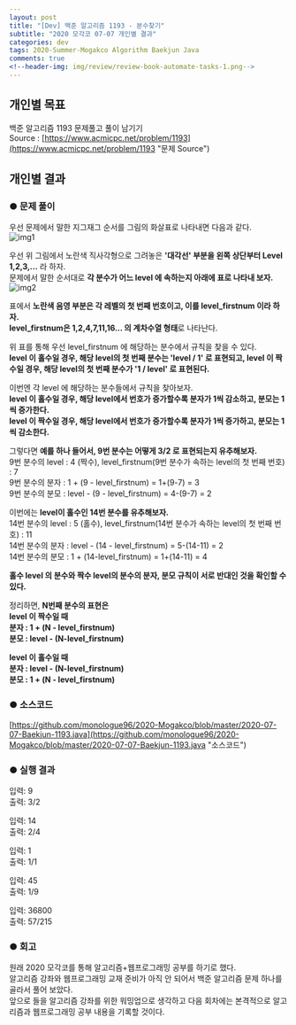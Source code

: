 ```yaml
---  
layout: post  
title: "[Dev] 백준 알고리즘 1193 - 분수찾기"  
subtitle: "2020 모각코 07-07 개인별 결과"  
categories: dev  
tags: 2020-Summer-Mogakco Algorithm Baekjun Java  
comments: true  
<!--header-img: img/review/review-book-automate-tasks-1.png-->
---  
```

## 개인별 목표  
백준 알고리즘 1193 문제풀고 풀이 남기기  
Source : [https://www.acmicpc.net/problem/1193](https://www.acmicpc.net/problem/1193 "문제 Source")  

## 개인별 결과
### ● 문제 풀이  
우선 문제에서 말한 지그재그 순서를 그림의 화살표로 나타내면 다음과 같다.  
![img1](https://monologue96.github.io/assets/img/dev/algorithm/07-07-image1.png)

우선 위 그림에서 노란색 직사각형으로 그려놓은 **'대각선' 부분을 왼쪽 상단부터 Level 1,2,3,...** 라 하자.  
문제에서 말한 순서대로 **각 분수가 어느 level 에 속하는지 아래에 표로 나타내 보자.**  
![img2](https://monologue96.github.io/assets/img/dev/algorithm/07-07-image2.png)  

표에서 **노란색 음영 부분은 각 레벨의 첫 번째 번호이고, 이를 level_firstnum 이라 하자.  
level_firstnum은 1,2,4,7,11,16... 의 계차수열 형태**로 나타난다.  

위 표를 통해 우선 level_firstnum 에 해당하는 분수에서 규칙을 찾을 수 있다.  
**level 이 홀수일 경우, 해당 level의 첫 번째 분수는 'level / 1' 로 표현되고, level 이 짝수일 경우, 해당 level의 첫 번째 분수가 '1 / level' 로 표현된다.**

이번엔 각 level 에 해당하는 분수들에서 규칙을 찾아보자.  
**level 이 홀수일 경우, 해당 level에서 번호가 증가할수록 분자가 1씩 감소하고, 분모는 1씩 증가한다.  
level 이 짝수일 경우, 해당 level에서 번호가 증가할수록 분자가 1씩 증가하고, 분모는 1씩 감소한다.**

그렇다면 **예를 하나 들어서, 9번 분수는 어떻게 3/2 로 표현되는지 유추해보자.**  
9번 분수의 level : 4 (짝수), level_firstnum(9번 분수가 속하는 level의 첫 번째 번호) : 7  
9번 분수의 분자 : 1 + (9 - level_firstnum) = 1+(9-7) = 3  
9번 분수의 분모 : level - (9 - level_firstnum) = 4-(9-7) = 2  

이번에는 **level이 홀수인 14번 분수를 유추해보자.**  
14번 분수의 level : 5 (홀수), level_firstnum(14번 분수가 속하는 level의 첫 번째 번호) : 11  
14번 분수의 분자 : level - (14 - level_firstnum) = 5-(14-11) = 2  
14번 분수의 분모 : 1 + (14-level_firstnum) = 1+(14-11) = 4  

**홀수 level 의 분수와 짝수 level의 분수의 분자, 분모 규칙이 서로 반대인 것을 확인할 수 있다.**  

정리하면, **N번째 분수의 표현은  
level 이 짝수일 때  
분자 : 1 + (N - level_firstnum)  
분모 : level - (N-level_firstnum)**  

**level 이 홀수일 때  
분자 : level - (N-level_firstnum)  
분모 : 1 + (N - level_firstnum)**  

### ● 소스코드  
[https://github.com/monologue96/2020-Mogakco/blob/master/2020-07-07-Baekjun-1193.java](https://github.com/monologue96/2020-Mogakco/blob/master/2020-07-07-Baekjun-1193.java "소스코드")  

### ● 실행 결과  
입력: 9  
출력: 3/2  

입력: 14  
출력: 2/4  

입력: 1  
출력: 1/1  

입력: 45  
출력: 1/9  

입력: 36800  
출력: 57/215  

### ● 회고  
원래 2020 모각코를 통해 알고리즘+웹프로그래밍 공부를 하기로 했다.  
알고리즘 강좌와 웹프로그래밍 교재 준비가 아직 안 되어서 백준 알고리즘 문제 하나를 골라서 풀어 보았다.  
앞으로 들을 알고리즘 강좌를 위한 워밍업으로 생각하고 다음 회차에는 본격적으로 알고리즘과 웹프로그래밍 공부 내용을 기록할 것이다.  
